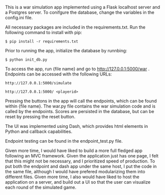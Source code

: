 
This is a war simulation app implemented using a Flask localhost server and a Postgres
server. To conifgure the database, change the variables in the config.ini file.

All necessary packages are included in the requirements.txt. Run the following
command to install with pip:

    $ pip install -r requirements.txt

Prior to running the app, initialize the database by runnbing:

    $ python init_db.py

To access the app, run {file name} and go to http://127.0.0.1:5000/war .
Endpoints can be accessed with the following URLs:

    http://127.0.0.1:5000/simulate 
    
    http://127.0.0.1:5000/ <playerid> 

Pressing the buttons in the app will call the endpoints, which can be found
within {file name}. The war.py file contains the war simulation code and is 
called by the endpoints. Scores are persisted in the database, but can be reset
by pressing the reset button.

The UI was implemented using Dash, which provides html elements in Python and
callback capabilities. 

Endpoint testing can be found in the endpoint_test.py file.

Given more time, I would have liked to build a more full fledged app following
an MVC framework. Given the application just has one page, I felt that this 
might not be necessary, and I prioritized speed of production. To put both
the endpoint and dash app under the same host, I put the code in the same file,
although I would have prefered modularizing them into different files. Given
more time, I also would have liked to host the application on a server, and 
build out a UI so that the user can visualize each round of the simulated game.
